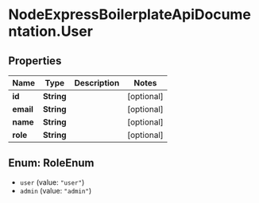 # NodeExpressBoilerplateApiDocumentation.User

## Properties
Name | Type | Description | Notes
------------ | ------------- | ------------- | -------------
**id** | **String** |  | [optional] 
**email** | **String** |  | [optional] 
**name** | **String** |  | [optional] 
**role** | **String** |  | [optional] 

<a name="RoleEnum"></a>
## Enum: RoleEnum

* `user` (value: `"user"`)
* `admin` (value: `"admin"`)

